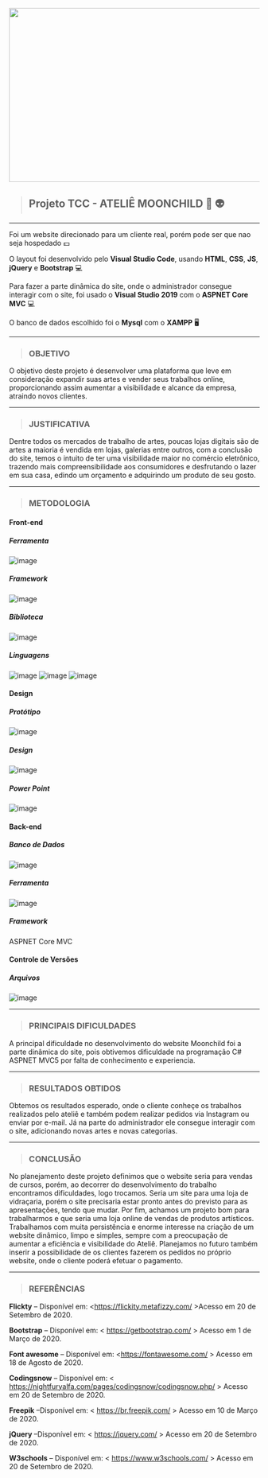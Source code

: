 

<p align="center">
  <img width="1200" height="350" src="https://image.freepik.com/vetores-gratis/ilustracao-dos-desenhos-animados-do-espaco-com-diferentes-planetas-galaxia-cosmos-elemento-do-universo-para-jogos-de-computador-livro-para-criancas_104571-83.jpg">
</p>

> ## Projeto TCC - ATELIÊ MOONCHILD :rocket: :alien:

---

Foi um website direcionado para um cliente real, porém pode ser que nao seja hospedado :dollar:

O layout foi desenvolvido pelo **Visual Studio Code**, usando **HTML**, **CSS**, **JS**, **jQuery** e **Bootstrap** :computer:

Para fazer a parte dinâmica do site, onde o administrador consegue interagir com o site, foi usado o **Visual Studio 2019** com o **ASPNET Core MVC** :computer:

O banco de dados escolhido foi o **Mysql** com o **XAMPP** 🖥️

---

> ### OBJETIVO 

O objetivo deste projeto é desenvolver uma plataforma que leve em consideração
expandir suas artes e vender seus trabalhos online, proporcionando assim aumentar a visibilidade e alcance da empresa, atraindo novos clientes.

---

> ### JUSTIFICATIVA

Dentre todos os mercados de trabalho de artes, poucas lojas digitais são de artes a maioria é vendida em lojas, galerias entre outros, com a conclusão do site, 
temos o intuito de ter uma visibilidade maior no comércio eletrônico, trazendo mais compreensibilidade aos consumidores e desfrutando o lazer em sua casa, 
edindo um orçamento e adquirindo um produto de seu gosto.

---

> ### METODOLOGIA

#### Front-end

##### Ferramenta

![image](https://img.shields.io/badge/Visual_Studio_Code-007ACC?style=for-the-badge&logo=visual-studio-code&logoColor=white)

##### Framework

![image](https://img.shields.io/badge/Bootstrap-563D7C?style=for-the-badge&logo=bootstrap&logoColor=white)

##### Biblioteca

![image](https://img.shields.io/badge/jQuery-0769AD?style=for-the-badge&logo=jquery&logoColor=white)
    
##### Linguagens

![image](https://img.shields.io/badge/HTML5-E34F26?style=for-the-badge&logo=html5&logoColor=white)
![image](https://img.shields.io/badge/CSS3-1572B6?style=for-the-badge&logo=css3&logoColor=white)
![image](https://img.shields.io/badge/JavaScript-323330?style=for-the-badge&logo=javascript&logoColor=F7DF1E)

#### Design

##### Protótipo

![image](https://img.shields.io/badge/Adobe_XD-FF26BE?style=for-the-badge&logo=adobe-xd&logoColor=white)

##### Design

![image](https://img.shields.io/badge/Adobe_Photoshop-31A8FE?style=for-the-badge&logo=adobe-photoshop&logoColor=white)

##### Power Point

![image](https://img.shields.io/badge/Canva-31A8FF?style=for-the-badge&logo=canva&logoColor=white)

#### Back-end

##### Banco de Dados

![image](https://img.shields.io/badge/MySQL-00000F?style=for-the-badge&logo=mysql&logoColor=white)

##### Ferramenta

![image](https://img.shields.io/badge/Visual_Studio-5C2D91?style=for-the-badge&logo=visual-studio&logoColor=white)
    
##### Framework

 ASPNET Core MVC

#### Controle de Versões

##### Arquivos

![image](https://img.shields.io/badge/GitHub-181717?style=for-the-badge&logo=GitHub&logoColor=white)

---

> ### PRINCIPAIS DIFICULDADES

A principal dificuldade no desenvolvimento do website Moonchild foi a parte dinâmica do site, pois obtivemos dificuldade na 
programação C# ASPNET MVC5 por falta de conhecimento e experiencia.

---

> ### RESULTADOS OBTIDOS

Obtemos os resultados esperado, onde o cliente conheçe os trabalhos realizados pelo ateliê e também podem realizar pedidos via Instagram ou enviar por e-mail. 
Já na parte do administrador ele consegue interagir com o site, adicionando novas artes e novas categorias.

---

> ### CONCLUSÃO

No planejamento deste projeto definimos que o website seria para vendas de cursos, porém, ao decorrer do desenvolvimento do trabalho encontramos dificuldades, logo trocamos. 
Seria um site para uma loja de vidraçaria, porém o site precisaria estar pronto antes do previsto para as apresentações, tendo que mudar. Por fim, achamos um projeto bom para trabalharmos e que seria uma loja online de vendas de produtos artísticos. Trabalhamos com muita persistência e enorme interesse na criação de um website dinâmico, limpo e simples, sempre com a preocupação de aumentar a eficiência e visibilidade do Ateliê. Planejamos no futuro também inserir a possibilidade de os clientes fazerem os pedidos no próprio website, onde o cliente poderá efetuar o pagamento.

---

> ### REFERÊNCIAS

**Flickty** – Disponível em: <https://flickity.metafizzy.com/ >Acesso em 20 de Setembro de 2020.

**Bootstrap** – Disponível em: < https://getbootstrap.com/ > Acesso em 1 de Março de 2020.

**Font awesome** – Disponível em: <https://fontawesome.com/ > Acesso em 18 de Agosto de 2020.

**Codingsnow** – Disponível em: < https://nightfuryalfa.com/pages/codingsnow/codingsnow.php/ > Acesso em 20 de Setembro de 2020.

**Freepik** –Disponível em: < https://br.freepik.com/ > Acesso em 10 de Março de 2020.

**jQuery** –Disponível em: < https://jquery.com/ > Acesso em 20 de Setembro de 2020.

**W3schools** – Disponível em: < https://www.w3schools.com/ > Acesso em 20 de Setembro de 2020.



